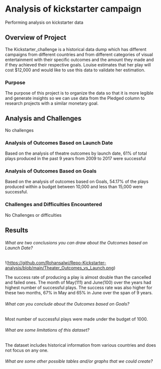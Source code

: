 # Analysis of kickstarter campaign
Performing analysis on kickstarter data

## Overview of Project
The Kickstarter_challenge is a historical data dump which has different campaigns from different countries and from different categories of visual entertainment with their specific outcomes and the amount they made and if they achieved their respective goals. Louise estimates that her play will cost $12,000 and would like to use this data to validate her estimation.

### Purpose
The purpose of this project is to organize the data so that it is more legible and generate insights so we can use data from the Pledged column to research projects with a similar monetary goal.

## Analysis and Challenges
No challenges

### Analysis of Outcomes Based on Launch Date
Based on the analysis of theatre outcomes by launch date, 61% of total plays produced in the past 9 years from 2009 to 2017 were successful

### Analysis of Outcomes Based on Goals
Based on the analysis of outcomes based on Goals, 54.17% of the plays produced within a budget between 10,000 and less than 15,000 were successful.

### Challenges and Difficulties Encountered
No Challenges or difficulties

## Results

###### What are two conclusions you can draw about the Outcomes based on Launch Date?
!(https://github.com/Rohansalwi/Repo-Kickstarter-analysis/blob/main/Theater_Outcomes_vs_Launch.png)

The success rate of producing a play is almost double than the cancelled and failed ones.
The month of May(111) and June(100) over the years had highest number of successful plays. The success rate was also higher for these two months, 67% in May and 65% in June over the span of 9 years.

###### What can you conclude about the Outcomes based on Goals?
Most number of successful plays were made under the budget of 1000.

###### What are some limitations of this dataset?
The dataset includes historical information from various countries and does not focus on any one.

###### What are some other possible tables and/or graphs that we could create?
